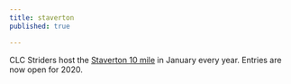 ```yaml
---
title: staverton
published: true

---
```


CLC Striders host the [Staverton 10 mile](/staverton-10) in January every year. Entries are now open for 2020.
